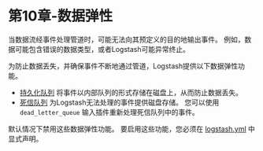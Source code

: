 # 第10章-数据弹性

当数据流经事件处理管道时，可能无法向其预定义的目的地输出事件。 例如，数据可能包含错误的数据类型，或者Logstash可能异常终止。

为防止数据丢失，并确保事件不断地通过管道，Logstash提供以下数据弹性功能。

- [持久化队列](../10-Data-Resiliency/Persistent-Queues.md) 将事件以内部队列的形式存储在磁盘上，从而防止数据丢失。
- [死信队列](../10-Data-Resiliency/Dead-Letter-Queues.md) 为Logstash无法处理的事件提供磁盘存储。 您可以使用 `dead_letter_queue` 输入插件重新处理死信队列中的事件。

默认情况下禁用这些数据弹性功能。 要启用这些功能，您必须在 [logstash.yml](../04-Setting-Up-and-Running-Logstash/logstash.yml.md) 中显式声明。
